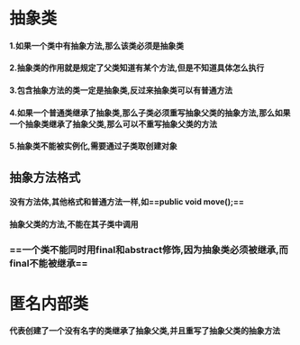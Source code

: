 # 抽象类
#### 1.如果一个类中有抽象方法,那么该类必须是抽象类
#### 2.抽象类的作用就是规定了父类知道有某个方法,但是不知道具体怎么执行
#### 3.包含抽象方法的类一定是抽象类,反过来抽象类可以有普通方法
#### 4.如果一个普通类继承了抽象类,那么子类必须重写抽象父类的抽象方法,那么如果一个抽象类继承了抽象父类,那么可以不重写抽象父类的方法
#### 5.抽象类不能被实例化,需要通过子类取创建对象
## 抽象方法格式
#### 没有方法体,其他格式和普通方法一样,如==public void move();==
#### 抽象父类的方法,不能在其子类中调用
### ==一个类不能同时用final和abstract修饰,因为抽象类必须被继承,而final不能被继承==
# 匿名内部类
#### 代表创建了一个没有名字的类继承了抽象父类,并且重写了抽象父类的抽象方法
